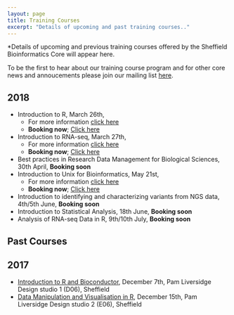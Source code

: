 ```yaml
---
layout: page
title: Training Courses
excerpt: "Details of upcoming and past training courses.."
---
```


*Details of upcoming and previous training courses offered by the Sheffield Bioinformatics Core will appear here. 

To be the first to hear about our training course program and for other core news and annoucements please join our mailing list [here](https://groups.google.com/a/sheffield.ac.uk/forum/#!forum/bioinformatics-core-news/join). 

## 2018


- Introduction to R, March 26th, 
  + For more information [click here](http://sbc.shef.ac.uk/training/r-introduction-2018-03-26/)
  + **Booking now**; [Click here](https://onlineshop.shef.ac.uk/conferences-and-events/faculty-of-medicine-dentistry-and-health/neuroscience/introduction-to-r)
- Introduction to RNA-seq, March 27th, 
  + For more information [click here](http://sbc.shef.ac.uk/training/rna-seq-introduction-2018-03-27/)
  + **Booking now**; [Click here](https://onlineshop.shef.ac.uk/conferences-and-events/faculty-of-medicine-dentistry-and-health/neuroscience/introduction-to-rnaseq)
- Best practices in Research Data Management for Biological Sciences, 30th April, **Booking soon**
- Introduction to Unix for Bioinformatics, May 21st,
  + For more information [click here](http://sbc.shef.ac.uk/training/command-line-2018-05-21/)
  + **Booking now**; [Click here](https://onlineshop.shef.ac.uk/conferences-and-events/faculty-of-medicine-dentistry-and-health/neuroscience/introduction-to-unix-for-bioinformatics)
- Introduction to identifying and characterizing variants from NGS data, 4th/5th June, **Booking soon**
- Introduction to Statistical Analysis, 18th June, **Booking soon**
- Analysis of RNA-seq Data in R, 9th/10th July, **Booking soon**

## Past Courses
## 2017

- [Introduction to R and Bioconductor](r-introduction-2017-12-07), December 7th, Pam Liversidge Design studio 1 (D06), Sheffield
- [Data Manipulation and Visualisation in R](r-tidyverse-2017-12-15), December 15th, Pam Liversidge Design studio 2 (E06), Sheffield


